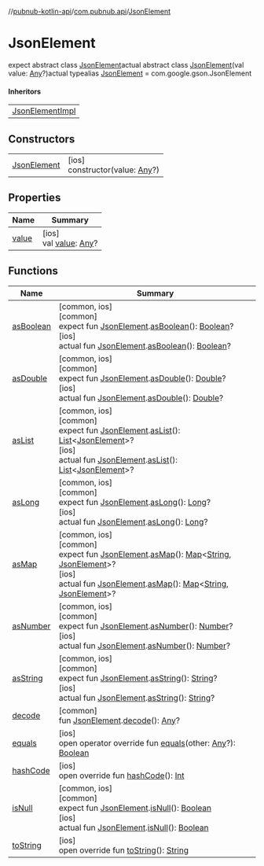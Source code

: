 //[pubnub-kotlin-api](../../../index.md)/[com.pubnub.api](../index.md)/[JsonElement](index.md)

# JsonElement

expect abstract class [JsonElement](index.md)actual abstract class [JsonElement](index.md)(val value: [Any](https://kotlinlang.org/api/latest/jvm/stdlib/kotlin/-any/index.html)?)actual typealias [JsonElement](index.md) = com.google.gson.JsonElement

#### Inheritors

| |
|---|
| [JsonElementImpl](../-json-element-impl/index.md) |

## Constructors

| | |
|---|---|
| [JsonElement](-json-element.md) | [ios]<br>constructor(value: [Any](https://kotlinlang.org/api/latest/jvm/stdlib/kotlin/-any/index.html)?) |

## Properties

| Name | Summary |
|---|---|
| [value](value.md) | [ios]<br>val [value](value.md): [Any](https://kotlinlang.org/api/latest/jvm/stdlib/kotlin/-any/index.html)? |

## Functions

| Name | Summary |
|---|---|
| [asBoolean](../as-boolean.md) | [common, ios]<br>[common]<br>expect fun [JsonElement](index.md).[asBoolean](../as-boolean.md)(): [Boolean](https://kotlinlang.org/api/latest/jvm/stdlib/kotlin/-boolean/index.html)?<br>[ios]<br>actual fun [JsonElement](index.md).[asBoolean](../as-boolean.md)(): [Boolean](https://kotlinlang.org/api/latest/jvm/stdlib/kotlin/-boolean/index.html)? |
| [asDouble](../as-double.md) | [common, ios]<br>[common]<br>expect fun [JsonElement](index.md).[asDouble](../as-double.md)(): [Double](https://kotlinlang.org/api/latest/jvm/stdlib/kotlin/-double/index.html)?<br>[ios]<br>actual fun [JsonElement](index.md).[asDouble](../as-double.md)(): [Double](https://kotlinlang.org/api/latest/jvm/stdlib/kotlin/-double/index.html)? |
| [asList](../as-list.md) | [common, ios]<br>[common]<br>expect fun [JsonElement](index.md).[asList](../as-list.md)(): [List](https://kotlinlang.org/api/latest/jvm/stdlib/kotlin.collections/-list/index.html)&lt;[JsonElement](index.md)&gt;?<br>[ios]<br>actual fun [JsonElement](index.md).[asList](../as-list.md)(): [List](https://kotlinlang.org/api/latest/jvm/stdlib/kotlin.collections/-list/index.html)&lt;[JsonElement](index.md)&gt;? |
| [asLong](../as-long.md) | [common, ios]<br>[common]<br>expect fun [JsonElement](index.md).[asLong](../as-long.md)(): [Long](https://kotlinlang.org/api/latest/jvm/stdlib/kotlin/-long/index.html)?<br>[ios]<br>actual fun [JsonElement](index.md).[asLong](../as-long.md)(): [Long](https://kotlinlang.org/api/latest/jvm/stdlib/kotlin/-long/index.html)? |
| [asMap](../as-map.md) | [common, ios]<br>[common]<br>expect fun [JsonElement](index.md).[asMap](../as-map.md)(): [Map](https://kotlinlang.org/api/latest/jvm/stdlib/kotlin.collections/-map/index.html)&lt;[String](https://kotlinlang.org/api/latest/jvm/stdlib/kotlin/-string/index.html), [JsonElement](index.md)&gt;?<br>[ios]<br>actual fun [JsonElement](index.md).[asMap](../as-map.md)(): [Map](https://kotlinlang.org/api/latest/jvm/stdlib/kotlin.collections/-map/index.html)&lt;[String](https://kotlinlang.org/api/latest/jvm/stdlib/kotlin/-string/index.html), [JsonElement](index.md)&gt;? |
| [asNumber](../as-number.md) | [common, ios]<br>[common]<br>expect fun [JsonElement](index.md).[asNumber](../as-number.md)(): [Number](https://kotlinlang.org/api/latest/jvm/stdlib/kotlin/-number/index.html)?<br>[ios]<br>actual fun [JsonElement](index.md).[asNumber](../as-number.md)(): [Number](https://kotlinlang.org/api/latest/jvm/stdlib/kotlin/-number/index.html)? |
| [asString](../as-string.md) | [common, ios]<br>[common]<br>expect fun [JsonElement](index.md).[asString](../as-string.md)(): [String](https://kotlinlang.org/api/latest/jvm/stdlib/kotlin/-string/index.html)?<br>[ios]<br>actual fun [JsonElement](index.md).[asString](../as-string.md)(): [String](https://kotlinlang.org/api/latest/jvm/stdlib/kotlin/-string/index.html)? |
| [decode](../decode.md) | [common]<br>fun [JsonElement](index.md).[decode](../decode.md)(): [Any](https://kotlinlang.org/api/latest/jvm/stdlib/kotlin/-any/index.html)? |
| [equals](equals.md) | [ios]<br>open operator override fun [equals](equals.md)(other: [Any](https://kotlinlang.org/api/latest/jvm/stdlib/kotlin/-any/index.html)?): [Boolean](https://kotlinlang.org/api/latest/jvm/stdlib/kotlin/-boolean/index.html) |
| [hashCode](hash-code.md) | [ios]<br>open override fun [hashCode](hash-code.md)(): [Int](https://kotlinlang.org/api/latest/jvm/stdlib/kotlin/-int/index.html) |
| [isNull](../is-null.md) | [common, ios]<br>[common]<br>expect fun [JsonElement](index.md).[isNull](../is-null.md)(): [Boolean](https://kotlinlang.org/api/latest/jvm/stdlib/kotlin/-boolean/index.html)<br>[ios]<br>actual fun [JsonElement](index.md).[isNull](../is-null.md)(): [Boolean](https://kotlinlang.org/api/latest/jvm/stdlib/kotlin/-boolean/index.html) |
| [toString](to-string.md) | [ios]<br>open override fun [toString](to-string.md)(): [String](https://kotlinlang.org/api/latest/jvm/stdlib/kotlin/-string/index.html) |
